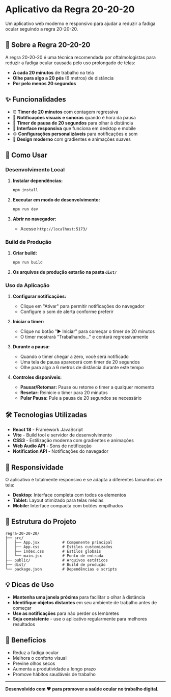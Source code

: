 # Aplicativo da Regra 20-20-20

Um aplicativo web moderno e responsivo para ajudar a reduzir a fadiga ocular seguindo a regra 20-20-20.

## 📖 Sobre a Regra 20-20-20

A regra 20-20-20 é uma técnica recomendada por oftalmologistas para reduzir a fadiga ocular causada pelo uso prolongado de telas:

- **A cada 20 minutos** de trabalho na tela
- **Olhe para algo a 20 pés** (6 metros) de distância
- **Por pelo menos 20 segundos**

## ✨ Funcionalidades

- ⏰ **Timer de 20 minutos** com contagem regressiva
- 🔔 **Notificações visuais e sonoras** quando é hora da pausa
- 👀 **Timer de pausa de 20 segundos** para olhar à distância
- 📱 **Interface responsiva** que funciona em desktop e mobile
- ⚙️ **Configurações personalizáveis** para notificações e som
- 🎨 **Design moderno** com gradientes e animações suaves

## 🚀 Como Usar

### Desenvolvimento Local

1. **Instalar dependências:**
   ```bash
   npm install
   ```

2. **Executar em modo de desenvolvimento:**
   ```bash
   npm run dev
   ```

3. **Abrir no navegador:**
   - Acesse `http://localhost:5173/`

### Build de Produção

1. **Criar build:**
   ```bash
   npm run build
   ```

2. **Os arquivos de produção estarão na pasta `dist/`**

### Uso da Aplicação

1. **Configurar notificações:**
   - Clique em "Ativar" para permitir notificações do navegador
   - Configure o som de alerta conforme preferir

2. **Iniciar o timer:**
   - Clique no botão "▶ Iniciar" para começar o timer de 20 minutos
   - O timer mostrará "Trabalhando..." e contará regressivamente

3. **Durante a pausa:**
   - Quando o timer chegar a zero, você será notificado
   - Uma tela de pausa aparecerá com timer de 20 segundos
   - Olhe para algo a 6 metros de distância durante este tempo

4. **Controles disponíveis:**
   - **Pausar/Retomar:** Pause ou retome o timer a qualquer momento
   - **Resetar:** Reinicie o timer para 20 minutos
   - **Pular Pausa:** Pule a pausa de 20 segundos se necessário

## 🛠️ Tecnologias Utilizadas

- **React 18** - Framework JavaScript
- **Vite** - Build tool e servidor de desenvolvimento
- **CSS3** - Estilização moderna com gradientes e animações
- **Web Audio API** - Sons de notificação
- **Notification API** - Notificações do navegador

## 📱 Responsividade

O aplicativo é totalmente responsivo e se adapta a diferentes tamanhos de tela:

- **Desktop:** Interface completa com todos os elementos
- **Tablet:** Layout otimizado para telas médias
- **Mobile:** Interface compacta com botões empilhados

## 🔧 Estrutura do Projeto

```
regra-20-20-20/
├── src/
│   ├── App.jsx          # Componente principal
│   ├── App.css          # Estilos customizados
│   ├── index.css        # Estilos globais
│   └── main.jsx         # Ponto de entrada
├── public/              # Arquivos estáticos
├── dist/                # Build de produção
└── package.json         # Dependências e scripts
```

## 💡 Dicas de Uso

- **Mantenha uma janela próxima** para facilitar o olhar à distância
- **Identifique objetos distantes** em seu ambiente de trabalho antes de começar
- **Use as notificações** para não perder os lembretes
- **Seja consistente** - use o aplicativo regularmente para melhores resultados

## 🎯 Benefícios

- Reduz a fadiga ocular
- Melhora o conforto visual
- Previne olhos secos
- Aumenta a produtividade a longo prazo
- Promove hábitos saudáveis de trabalho

---

**Desenvolvido com ❤️ para promover a saúde ocular no trabalho digital.**

